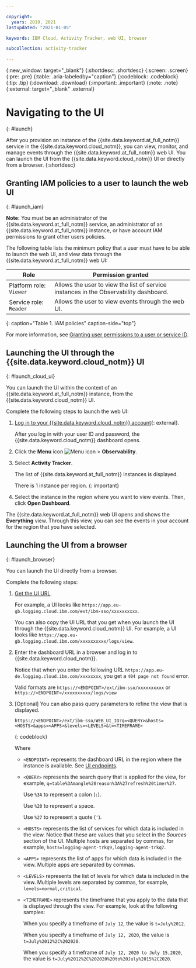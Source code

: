 ```yaml
---

copyright:
  years: 2019, 2021
lastupdated: "2021-01-05"

keywords: IBM Cloud, Activity Tracker, web UI, browser

subcollection: activity-tracker

---
```


{:new_window: target="_blank"}
{:shortdesc: .shortdesc}
{:screen: .screen}
{:pre: .pre}
{:table: .aria-labeledby="caption"}
{:codeblock: .codeblock}
{:tip: .tip}
{:download: .download}
{:important: .important}
{:note: .note}
{:external: target="_blank" .external}

# Navigating to the UI
{: #launch}

After you provision an instance of the {{site.data.keyword.at_full_notm}} service in the {{site.data.keyword.cloud_notm}}, you can view, monitor, and manage events through the {{site.data.keyword.at_full_notm}} web UI. You can launch the UI from the {{site.data.keyword.cloud_notm}} UI or directly from a browser.
{:shortdesc}



## Granting IAM policies to a user to launch the web UI
{: #launch_iam}

**Note:** You must be an administrator of the {{site.data.keyword.at_full_notm}} service, an administrator of an {{site.data.keyword.at_full_notm}} instance, or have account IAM permissions to grant other users policies.

The following table lists the minimum policy that a user must have to be able to launch the web UI, and view data through the {{site.data.keyword.at_full_notm}} web UI:

| Role                      | Permission granted       |
|---------------------------|---------------------|
| Platform role: `Viewer`   | Allows the user to view the list of service instances in the Observability dashboard. |
| Service role: `Reader`    | Allows the user to view events through the web UI. | 
{: caption="Table 1. IAM policies" caption-side="top"} 

For more information, see [Granting user permissions to a user or service ID](/docs/services/activity-tracker?topic=activity-tracker-iam_view_events#iam_view_events).


## Launching the UI through the {{site.data.keyword.cloud_notm}} UI
{: #launch_cloud_ui}

You can launch the UI within the context of an {{site.data.keyword.at_full_notm}} instance, from the {{site.data.keyword.cloud_notm}} UI. 

Complete the following steps to launch the web UI:

1. [Log in to your {{site.data.keyword.cloud_notm}} account](https://cloud.ibm.com/login){: external}.

	After you log in with your user ID and password, the {{site.data.keyword.cloud_notm}} dashboard opens.

2. Click the **Menu** icon ![Menu icon](../icons/icon_hamburger.svg) &gt; **Observability**. 

3. Select **Activity Tracker**. 

    The list of {{site.data.keyword.at_full_notm}} instances is displayed.

    There is 1 instance per region.
    {: important}

4. Select the instance in the region where you want to view events. Then, click **Open Dashboard**.

The {{site.data.keyword.at_full_notm}} web UI opens and shows the **Everything** view. Through this view, you can see the events in your account for the region that you have selected.


## Launching the UI from a browser
{: #launch_browser}

You can launch the UI directly from a browser. 

Complete the following steps:

1. [Get the UI URL](/docs/activity-tracker?topic=activity-tracker-get_web_url).

    For example, a UI looks like `https://app.eu-gb.logging.cloud.ibm.com/ext/ibm-sso/xxxxxxxxxx`.

    You can also copy the UI URL that you get when you launch the UI through the {{site.data.keyword.cloud_notm}} UI. For example, a UI looks like `https://app.eu-gb.logging.cloud.ibm.com/xxxxxxxxxx/logs/view`.

2. Enter the dashboard URL in a browser and log in to {{site.data.keyword.cloud_notm}}.

    Notice that when you enter the following URL `https://app.eu-de.logging.cloud.ibm.com/xxxxxxxx`, you get a `404 page not found` error.

    Valid formats are `https://<ENDPOINT>/ext/ibm-sso/xxxxxxxxxx` or `https://<ENDPOINT>/xxxxxxxxxx/logs/view`

3. [Optional] You can also pass query parameters to refine the view that is displayed.

    ```
    https://<ENDPOINT>/ext/ibm-sso/WEB_UI_ID?q=<QUERY>&hosts=<HOSTS>&apps=<APPS>&levels=<LEVELS>&t=<TIMEFRAME>
    ```
    {: codeblock}

    Where

    * `<ENDPOINT>` represents the dashboard URL in the region where the instance is available. See [UI endpoints](/docs/activity-tracker?topic=activity-tracker-endpoints#endpoints_ui).

    * `<QUERY>` represents the search query that is applied for the view, for example, `q=table%3Amangle%20reason%3A%27refresh%20timer%27`. 

        Use `%3A` to represent a colon (`:`).

        Use `%20` to represent a space.

        Use `%27` to represent a quote (`'`).

    * `<HOSTS>` represents the list of services for which data is included in the view. Notice that these are values that you select in the *Sources* section of the UI. Multiple hosts are separated by commas, for example,  `hosts=logging-agent-trkq9,logging-agent-trkq7`.

    * `<APPS>` represents the list of apps for which data is included in the view. Multiple apps are separated by commas.

    * `<LEVELS>` represents the list of levels for which data is included in the view. Multiple levels are separated by commas, for example, `levels=normal,critical`.

    * `<TIMEFRAME>` represents the timeframe that you apply to the data that is displayed through the view. For example, look at the following samples:
    
        When you specify a timeframe of `July 12`, the value is `t=July%2012`. 
        
        When you specify a timeframe of `July 12, 2020`, the value is `t=July%2012%2C%202020`. 

        When you specify a timeframe of `July 12, 2020 to July 15,2020`, the value is `t=July%2012%2C%202020%20to%20July%2015%2C2020`.


